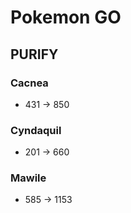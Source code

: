 # Pokemon GO
## PURIFY
### Cacnea

* 431 -> 850

### Cyndaquil

* 201 -> 660

### Mawile

* 585 -> 1153
